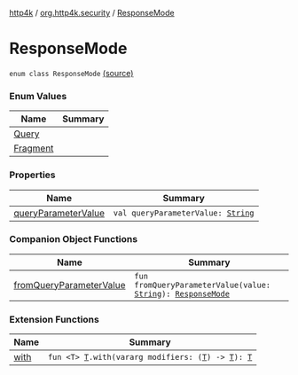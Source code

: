 [http4k](../../index.md) / [org.http4k.security](../index.md) / [ResponseMode](./index.md)

# ResponseMode

`enum class ResponseMode` [(source)](https://github.com/http4k/http4k/blob/master/http4k-security-oauth/src/main/kotlin/org/http4k/security/ResponseMode.kt#L3)

### Enum Values

| Name | Summary |
|---|---|
| [Query](-query.md) |  |
| [Fragment](-fragment.md) |  |

### Properties

| Name | Summary |
|---|---|
| [queryParameterValue](query-parameter-value.md) | `val queryParameterValue: `[`String`](https://kotlinlang.org/api/latest/jvm/stdlib/kotlin/-string/index.html) |

### Companion Object Functions

| Name | Summary |
|---|---|
| [fromQueryParameterValue](from-query-parameter-value.md) | `fun fromQueryParameterValue(value: `[`String`](https://kotlinlang.org/api/latest/jvm/stdlib/kotlin/-string/index.html)`): `[`ResponseMode`](./index.md) |

### Extension Functions

| Name | Summary |
|---|---|
| [with](../../org.http4k.core/with.md) | `fun <T> `[`T`](../../org.http4k.core/with.md#T)`.with(vararg modifiers: (`[`T`](../../org.http4k.core/with.md#T)`) -> `[`T`](../../org.http4k.core/with.md#T)`): `[`T`](../../org.http4k.core/with.md#T) |
